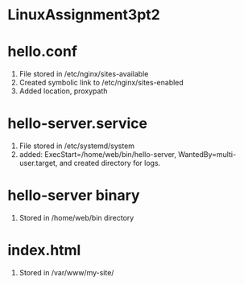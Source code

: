 # LinuxAssignment3pt2


# hello.conf
1. File stored in /etc/nginx/sites-available
2. Created symbolic link to /etc/nginx/sites-enabled
3. Added location, proxypath

# hello-server.service
1. File stored in /etc/systemd/system
2. added: ExecStart=/home/web/bin/hello-server, WantedBy=multi-user.target, and created directory for logs.

# hello-server binary
1. Stored in /home/web/bin directory

# index.html
1. Stored in /var/www/my-site/


